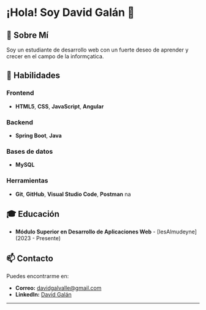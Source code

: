 # ¡Hola! Soy David Galán 👋

## 🚀 Sobre Mí
Soy un estudiante de desarrollo web con un fuerte deseo de aprender y crecer en el campo de la informçatica.

## 🌟 Habilidades

### Frontend
- **HTML5**, **CSS**, **JavaScript**, **Angular**

### Backend
- **Spring Boot**, **Java**

### Bases de datos
- **MySQL**

### Herramientas
- **Git**, **GitHub**, **Visual Studio Code**, **Postman**
na 
## 🎓 Educación
- **Módulo Superior en Desarrollo de Aplicaciones Web** - [IesAlmudeyne] (2023 - Presente)

## 📫 Contacto
Puedes encontrarme en:
- **Correo:** [davidgalvalle@gmail.com](https://mail.google.com/mail/?view=cm&fs=1&to=davidgalvalle@gmail.com)
- **LinkedIn:** [David Galán](https://www.linkedin.com/in/david-gal%C3%A1n-valle-5a015630b/)
---
